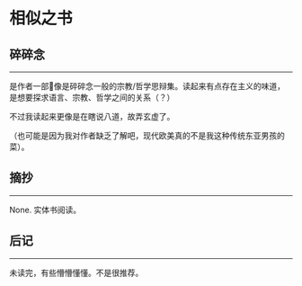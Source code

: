 # 相似之书

## 碎碎念
----

是作者一部🤔像是碎碎念一般的宗教/哲学思辩集。读起来有点存在主义的味道，是想要探求语言、宗教、哲学之间的关系（？）

不过我读起来更像是在瞎说八道，故弄玄虚了。

（也可能是因为我对作者缺乏了解吧，现代欧美真的不是我这种传统东亚男孩的菜）。



## 摘抄
----

None. 实体书阅读。


## 后记
---

未读完，有些懵懵懂懂。不是很推荐。